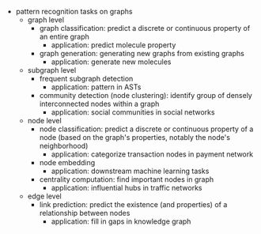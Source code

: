 - pattern recognition tasks on graphs
	- graph level
		- graph classification: predict a discrete or continuous property of an entire graph
			- application: predict molecule property
		- graph generation: generating new graphs from existing graphs
			- application: generate new molecules
	- subgraph level
		- frequent subgraph detection
			- application: pattern in ASTs
		- community detection (node clustering): identify group of densely interconnected nodes within a graph
			- application: social communities in social networks
	- node level
		- node classification: predict a discrete or continuous property of a node (based on the graph's properties, notably the node's neighborhood)
			- application: categorize transaction nodes in payment network
		- node embedding
			- application: downstream machine learning tasks
		- centrality computation: find important nodes in graph
			- application: influential hubs in traffic networks
	- edge level
		- link prediction: predict the existence (and properties) of a relationship between nodes
			- application: fill in gaps in knowledge graph